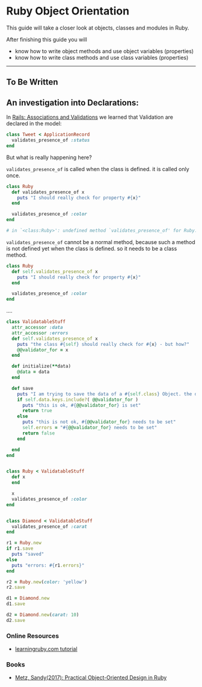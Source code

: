 # Ruby Object Orientation

This guide will take a closer look at objects, classes and modules in Ruby.

After finishing this guide you will

- know how to write object methods and use object variables (properties)
- know how to write class methods and use class variables (properties)

---

## To Be Written

## An investigation into Declarations:

In [Rails: Associations and Validations](rails_associations_and_validations.html) we learned that Validation are declared in the model:

```ruby
class Tweet < ApplicationRecord
  validates_presence_of :status
end
```

But what is really happening here?

`validates_presence_of` is called when the class is defined. it is called only once.

```ruby
class Ruby
  def validates_presence_of x
    puts "I should really check for property #{x}"
  end

  validates_presence_of :color
end

# in `<class:Ruby>': undefined method `validates_presence_of' for Ruby:Class (NoMethodError)
```

`validates_presence_of` cannot be a normal method, because such a method is not defined yet
when the class is defined. so it needs to be a class method.

```ruby
class Ruby
  def self.validates_presence_of x
    puts "I should really check for property #{x}"
  end

  validates_presence_of :color
end
```

....

```ruby
class ValidatableStuff
  attr_accessor :data
  attr_accessor :errors
  def self.validates_presence_of x
    puts "the class #{self} should really check for #{x} - but how?"
    @@validator_for = x
  end

  def initialize(**data)
    @data = data
  end

  def save
    puts "I am trying to save the data of a #{self.class} Object. the data is #{self.data}"
    if self.data.keys.include?( @@validator_for )
      puts "this is ok, #{@@validator_for} is set"
      return true
    else
      puts "this is not ok, #{@@validator_for} needs to be set"
      self.errors = "#{@@validator_for} needs to be set"
      return false
    end

  end
end


class Ruby < ValidatableStuff
  def x
  end

  x
  validates_presence_of :color
end


class Diamond < ValidatableStuff
  validates_presence_of :carat
end

r1 = Ruby.new
if r1.save
  puts "saved"
else
  puts "errors: #{r1.errors}"
end

r2 = Ruby.new(color: 'yellow')
r2.save

d1 = Diamond.new
d1.save

d2 = Diamond.new(carat: 10)
d2.save
```

### Online Resources

- [learningruby.com tutorial](http://rubylearning.com/satishtalim/tutorial.html)

### Books

- [Metz, Sandy(2017): Practical Object-Oriented Design in Ruby](https://www.poodr.com/)
